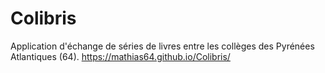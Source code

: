 # Colibris
Application d'échange de séries de livres entre les collèges des Pyrénées Atlantiques (64).
https://mathias64.github.io/Colibris/
